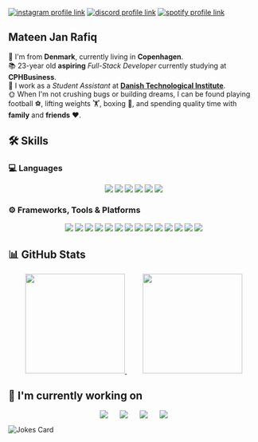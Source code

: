 [![instagram profile link](https://img.shields.io/badge/Instagram-E4405F?style=for-the-badge&logo=instagram&logoColor=white)](https://instagram.com/mateenjanz0)
[![discord profile link](https://img.shields.io/badge/Discord-7289DA?style=for-the-badge&logo=discord&logoColor=white)](https://discordapp.com/users/696747909546377376)
[![spotify profile link](https://img.shields.io/badge/Spotify-1ED760?&style=for-the-badge&logo=spotify&logoColor=white)](https://open.spotify.com/user/mateenjan1)
## **Mateen Jan Rafiq**
📍 I'm from **Denmark**, currently living in **Copenhagen**. <br/>
📚 23-year old **aspiring** *Full-Stack* *Developer* currently studying at **CPHBusiness**.<br/>
🏢 I work as a *Student Assistant* at **[Danish Technological Institute](https://www.dti.dk/)**.<br/>
🌞 When I'm not crushing bugs or building dreams, I can be found playing football ⚽, lifting weights 🏋️, boxing 🥊, and spending quality time with **family** and **friends** ❤️.

## 🛠️ Skills

### 💻 Languages
<div align="center">
  <img src="https://img.shields.io/badge/HTML5-E34F26?style=for-the-badge&logo=html5&logoColor=white" />
  <img src="https://img.shields.io/badge/CSS3-1572B6?style=for-the-badge&logo=css3&logoColor=white" />
  <img src="https://img.shields.io/badge/JavaScript-F7DF1E?style=for-the-badge&logo=javascript&logoColor=black" />
  <img src="https://img.shields.io/badge/Java-ED8B00?style=for-the-badge&logo=openjdk&logoColor=white" />
  <img src="https://img.shields.io/badge/Python-3776AB?style=for-the-badge&logo=python&logoColor=white" />
  <img src="https://img.shields.io/badge/C%23-512BD4?style=for-the-badge&logo=dotnet&logoColor=white" />
</div>

### ⚙️ Frameworks, Tools & Platforms
<div align="center">
  <img src="https://img.shields.io/badge/Node.js-339933?style=for-the-badge&logo=nodedotjs&logoColor=white" />
  <img src="https://img.shields.io/badge/React.js-61DAFB?style=for-the-badge&logo=react&logoColor=black" />
  <img src="https://img.shields.io/badge/MySQL-00758F?style=for-the-badge&logo=mysql&logoColor=white" />
  <img src="https://img.shields.io/badge/Jupyter-F37626?style=for-the-badge&logo=jupyter&logoColor=white" />
  <img src="https://img.shields.io/badge/Unity-000000?style=for-the-badge&logo=unity&logoColor=white" />
  <img src="https://img.shields.io/badge/Docker-2496ED?style=for-the-badge&logo=docker&logoColor=white" />
  <img src="https://img.shields.io/badge/DigitalOcean-0080FF?style=for-the-badge&logo=digitalocean&logoColor=white" />
  <img src="https://img.shields.io/badge/Linux-FCC624?style=for-the-badge&logo=linux&logoColor=black" />
  <img src="https://img.shields.io/badge/Ubuntu-E95420?style=for-the-badge&logo=ubuntu&logoColor=white" />
  <img src="https://img.shields.io/badge/GitHub-181717?style=for-the-badge&logo=github&logoColor=white" />
  <img src="https://img.shields.io/badge/CI%2FCD-0A0A0A?style=for-the-badge&logo=githubactions&logoColor=white" />
  <img src="https://img.shields.io/badge/Git-F05032?style=for-the-badge&logo=git&logoColor=white" />
  <img src="https://img.shields.io/badge/Figma-F24E1E?style=for-the-badge&logo=figma&logoColor=white" />
  <img src="https://img.shields.io/badge/Scrum-6DB33F?style=for-the-badge&logo=scrumalliance&logoColor=white" />
</div>


## 📊 GitHub Stats
<div align="center">
  <a href="https://github.com/mateencph/github-readme-stats" style="margin: 10px;">
    <img height="200" src="https://github-readme-stats.vercel.app/api?username=mateencph&show_icons=true&custom_title=General&theme=one_dark_pro" />
  </a>
  &nbsp;&nbsp;
  <a href="https://github.com/mateencph/convoychat" style="margin: 10px;">
    <img height="200" src="https://github-readme-stats.vercel.app/api/top-langs/?username=mateencph&layout=donut&custom_title=Languages&theme=one_dark_pro&size_weight=0.7&count_weight=0.3" />
  </a>
</div>

## 🔭 I'm currently working on

<div align="center">
  <div style="display: flex; flex-wrap: wrap; justify-content: center; gap: 24px;">

  <a href="https://github.com/sanderMarcusChristensen/BI-Projects">
    <img src="https://github-readme-stats.vercel.app/api/pin/?username=sanderMarcusChristensen&repo=BI-Projects&theme=one_dark_pro&border_color=30363d" />
  </a>

  <a href="https://github.com/SYSDAT-PATIENT-ASSIST/BackEnd">
    <img src="https://github-readme-stats.vercel.app/api/pin/?username=SYSDAT-PATIENT-ASSIST&repo=BackEnd&theme=one_dark_pro&border_color=30363d" />
  </a>

  <a href="https://github.com/SYSDAT-PATIENT-ASSIST/FrontEnd">
    <img src="https://github-readme-stats.vercel.app/api/pin/?username=SYSDAT-PATIENT-ASSIST&repo=FrontEnd&theme=one_dark_pro&border_color=30363d" />
  </a>

  <a href="https://github.com/FrederikMoestrup/ALF4HUB">
    <img src="https://github-readme-stats.vercel.app/api/pin/?username=FrederikMoestrup&repo=ALF4HUB&theme=one_dark_pro&border_color=30363d" />
  </a>

  </div>
</div>



![Jokes Card](https://readme-jokes.vercel.app/api?hideBorder&theme=ayu-mirage)
